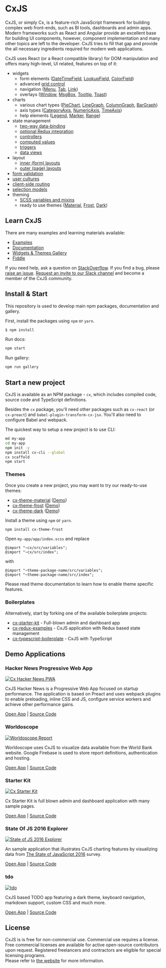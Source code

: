 CxJS
============

CxJS, or simply Cx, is a feature-rich JavaScript framework for building complex web front-ends, such as BI tools, 
dashboards and admin apps. Modern frameworks such as React and Angular provide an excellent base for building UI components,
however, component implementation and many other topics are left to the developer. CxJS tries to fill that gap 
and provide the all necessary ingredients required for modern web applications. 

CxJS uses React (or a React compatible library) for DOM manipulation and 
offers many high-level, UI related, features on top of it:

- widgets 
    - form elements ([DateTimeField](https://cxjs.io/docs/widgets/date-time-fields), [LookupField](https://cxjs.io/docs/widgets/lookup-fields), [ColorField](https://cxjs.io/docs/widgets/color-fields))
    - advanced [grid control](https://cxjs.io/gallery/material/grid)
    - navigation ([Menu](https://cxjs.io/gallery/material/menu/states), [Tab](https://cxjs.io/docs/widgets/tabs), [Link](https://cxjs.io/docs/widgets/links))
    - overlays ([Window](https://cxjs.io/docs/widgets/windows), [MsgBox](https://cxjs.io/docs/widgets/msg-boxes), [Tooltip](https://cxjs.io/docs/widgets/tooltips), [Toast](https://cxjs.io/docs/widgets/toasts))
- charts
    - various chart types ([PieChart](https://cxjs.io/docs/charts/pie-charts), [LineGraph](https://cxjs.io/docs/charts/line-graphs), [ColumnGraph](https://cxjs.io/docs/charts/column-graphs), [BarGraph](https://cxjs.io/docs/charts/bar-graphs))
    - axis types ([CategoryAxis](https://cxjs.io/docs/charts/category-axis), [NumericAxis](https://cxjs.io/docs/charts/numeric-axis), [TimeAxis](https://cxjs.io/docs/charts/time-axis))
    - help elements ([Legend](https://cxjs.io/docs/charts/legend), [Marker](https://cxjs.io/docs/charts/markers), [Range](https://cxjs.io/docs/charts/ranges))
- state management
    - [two-way data-binding](https://cxjs.io/docs/concepts/data-binding)
    - [optional Redux integration](https://www.npmjs.com/package/cx-redux)
    - [controllers](https://cxjs.io/docs/concepts/controllers)
    - [computed values](https://cxjs.io/docs/concepts/controllers#computed-values)
    - [triggers](https://cxjs.io/docs/concepts/controllers#triggers)
    - [data views](https://cxjs.io/docs/concepts/data-views)
- layout
    - [inner (form) layouts](https://cxjs.io/docs/concepts/inner-layouts)
    - [outer (page) layouts](https://cxjs.io/docs/concepts/outer-layouts)
- [form validation](https://cxjs.io/docs/widgets/validation-groups)
- [user cultures](https://cxjs.io/docs/concepts/localization)
- [client-side routing](https://cxjs.io/docs/concepts/router)
- [selection models](https://cxjs.io/docs/concepts/selections)
- theming
    - [SCSS variables and mixins](https://cxjs.io/docs/concepts/css)
    - ready to use themes ([Material](https://cxjs.io/gallery/material), [Frost](https://cxjs.io/gallery/frost), [Dark](https://cxjs.io/gallery/dark))
    
## Learn CxJS

There are many examples and learning materials available:

- [Examples](https://cxjs.io/examples)
- [Documentation](https://cxjs.io/docs)
- [Widgets & Themes Gallery](https://cxjs.io/gallery)
- [Fiddle](https://cxjs.io/fiddle)

If you need help, ask a question on [StackOverflow](https://stackoverflow.com/questions/tagged/cxjs). 
If you find a bug, please [raise an issue](https://github.com/codaxy/cxjs/issues). 
[Request an invite to our Slack channel](https://cxjs.io/support) 
and become a member of the CxJS community.

## Install & Start

This repository is used to develop main npm packages, documentation and gallery.
 
First, install the packages using `npm` or `yarn`.

```bash
$ npm install
```

Run docs:
```bash
npm start
```

Run gallery:
```bash
npm run gallery
```

## Start a new project

CxJS is available as an NPM package - `cx`, which includes 
compiled code, source code and TypeScript definitions.

Besides the `cx` package, you'll need other packages such as `cx-react` (or `cx-preact`) and `babel-plugin-transform-cx-jsx`.
You'll also need to configure Babel and webpack. 
 
The quickest way to setup a new project is to use CLI:

```bash
md my-app
cd my-app
npm init -y
npm install cx-cli --global
cx scaffold
npm start
```

### Themes

Once you create a new project, you may want to try our ready-to-use themes:

- [cx-theme-material](https://www.npmjs.com/package/cx-theme-material) ([Demo](https://cxjs.io/gallery/material))
- [cx-theme-frost](https://www.npmjs.com/package/cx-theme-frost) ([Demo](https://cxjs.io/gallery/frost))
- [cx-theme-dark](https://www.npmjs.com/package/cx-theme-dark) ([Demo](https://cxjs.io/gallery/dark))

Install a theme using `npm` or `yarn`.
 
```bash
npm install cx-theme-frost
```

Open `my-app/app/index.scss` and replace
```
@import "~cx/src/variables"; 
@import "~cx/src/index";
```
with
```
@import "~theme-package-name/src/variables"; 
@import "~theme-package-name/src/index";
```

Please read theme documentation to learn how to enable theme specific features.

### Boilerplates

Alternatively, start by forking one of the available boilerplate projects:

- [cx-starter-kit](https://github.com/codaxy/cx-starter-kit) - Full-blown admin and dashboard app
- [cx-redux-examples](https://github.com/codaxy/cx-redux-examples) - CxJS application with Redux based state management
- [cx-typescript-boilerplate](https://github.com/codaxy/cx-typescript-boilerplate) - CxJS with TypeScript

## Demo Applications

### Hacker News Progressive Web App

<a href="https://hn.cxjs.io/">
    <img src="https://github.com/codaxy/cx/blob/master/misc/screenshots/hn/top.png" alt="Cx Hacker News PWA" />
</a>

CxJS Hacker News is a Progressive Web App focused on startup performance. 
The application is based on Preact and uses webpack plugins to enable preloading, inline CSS and JS, 
configure service workers and achieve other performance gains.

[Open App](https://hn.cxjs.io/) | [Source Code](https://github.com/codaxy/cxjs-hackernews)

### Worldoscope

<a href="https://worldoscope.cxjs.io/">
    <img src="https://github.com/codaxy/cx/blob/master/misc/screenshots/worldoscope/report.png" alt="Worldoscope Report" />
</a>

Worldoscope uses CxJS to visualize data available from the World Bank website. 
Google Firebase is used to store report definitions, authentication and hosting.

[Open App](https://worldoscope.cxjs.io/) | [Source Code](https://github.com/codaxy/worldoscope)

### Starter Kit

<a href="https://cxjs.io/starter">
    <img src="https://github.com/codaxy/cx/blob/master/misc/screenshots/starter/analytics.png" alt="Cx Starter Kit" />
</a>

Cx Starter Kit is full blown admin and dashboard application with many sample pages. 

[Open App](https://cxjs.io/starter) | [Source Code](https://github.com/codaxy/cx-starter-kit)
 
### State Of JS 2016 Explorer

<a href="https://codaxy.github.io/state-of-js-2016-explorer/">
    <img src="https://github.com/codaxy/cx/blob/master/misc/screenshots/sofjs2016/StateOfJs.png" alt="State of JS 2016 Explorer" />
</a>

An sample application that illustrates CxJS charting features by visualizing 
data from [The State of JavaScript 2016](http://stateofjs.com/) survey.  

[Open App](http://codaxy.github.io/state-of-js-2016-explorer) | [Source Code](https://github.com/codaxy/state-of-js-2016-explorer)

### tdo

<a href="https://mstijak.github.io/tdo/">
    <img src="https://github.com/mstijak/tdo/raw/master/assets/screenshot.png" alt="tdo" />
</a>

CxJS based TODO app featuring a dark theme, keyboard navigation, markdown support, custom CSS and much more.

[Open App](https://mstijak.github.io/tdo/) | [Source Code](https://github.com/mstijak/tdo)

## License

CxJS is is free for non-commercial use. Commercial use requires a license.
Free commercial licenses are available for active open-source contributors upon request. 
Registered freelancers and contractors are eligible for special licensing programs.  
Please refer to [the website](https://cxjs.io/) for more information.






